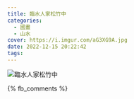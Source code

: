 ```yaml
---
title: 臨水人家松竹中
categories:
  - 國畫
  - 山水
cover: https://i.imgur.com/aG3XG9A.jpg
date: 2022-12-15 20:22:42
tags:
---
```


![臨水人家松竹中](https://i.imgur.com/aG3XG9A.jpg)

{% fb_comments %}
